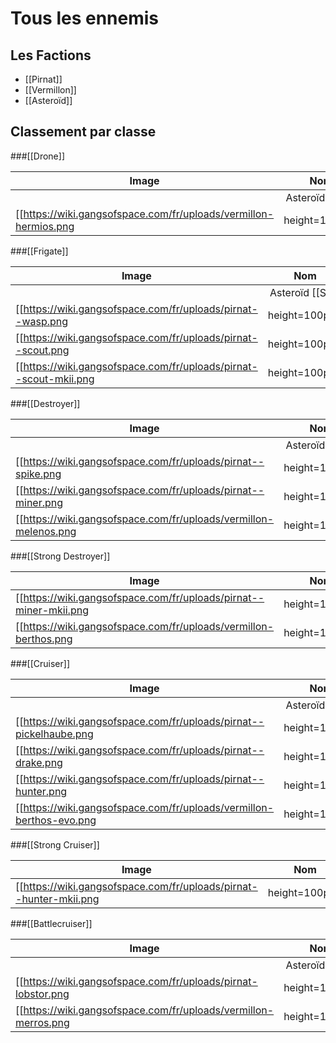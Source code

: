 # Tous les ennemis


## Les Factions
* [[Pirnat]]
* [[Vermillon]]
* [[Asteroïd]]

## Classement par classe

###[[Drone]]

| Image | Nom |
| ----- |:---:|
|  | Asteroïd [[S0]] |
| [[https://wiki.gangsofspace.com/fr/uploads/vermillon-hermios.png|height=100px]] | [[Hermios]] |

###[[Frigate]]

| Image | Nom |
| ----- |:---:|
|  | Asteroïd [[S1]] |
| [[https://wiki.gangsofspace.com/fr/uploads/pirnat--wasp.png|height=100px]] | [[Wasp]] |
| [[https://wiki.gangsofspace.com/fr/uploads/pirnat--scout.png|height=100px]] | [[Scout]] |
| [[https://wiki.gangsofspace.com/fr/uploads/pirnat--scout-mkii.png|height=100px]] | [[Scout MkII]] |

###[[Destroyer]]

| Image | Nom |
| ----- |:---:|
|  | Asteroïd [[S2]] |
| [[https://wiki.gangsofspace.com/fr/uploads/pirnat--spike.png|height=100px]] | [[Spike]] |
| [[https://wiki.gangsofspace.com/fr/uploads/pirnat--miner.png|height=100px]] | [[Miner]] |
| [[https://wiki.gangsofspace.com/fr/uploads/vermillon-melenos.png|height=100px]] | [[Melenos]] |

###[[Strong Destroyer]]

| Image | Nom |
| ----- |:---:|
| [[https://wiki.gangsofspace.com/fr/uploads/pirnat--miner-mkii.png|height=100px]] | [[Miner MkII]] |
| [[https://wiki.gangsofspace.com/fr/uploads/vermillon-berthos.png|height=100px]] | [[Berthos]] |

###[[Cruiser]]

| Image | Nom |
| ----- |:---:|
|  | Asteroïd [[S3]] |
| [[https://wiki.gangsofspace.com/fr/uploads/pirnat--pickelhaube.png|height=100px]] | [[Pickelhaube]] |
| [[https://wiki.gangsofspace.com/fr/uploads/pirnat--drake.png|height=100px]] | [[Drake]] |
| [[https://wiki.gangsofspace.com/fr/uploads/pirnat--hunter.png|height=100px]] | [[Hunter]] |
| [[https://wiki.gangsofspace.com/fr/uploads/vermillon-berthos-evo.png|height=100px]] | [[Berthos Evo.]] |

###[[Strong Cruiser]]

| Image | Nom |
| ----- |:---:|
| [[https://wiki.gangsofspace.com/fr/uploads/pirnat--hunter-mkii.png|height=100px]] | [[Hunter MkII]] |

###[[Battlecruiser]]

| Image | Nom |
| ----- |:---:|
|  | Asteroïd [[S4]] |
| [[https://wiki.gangsofspace.com/fr/uploads/pirnat-lobstor.png|height=100px]] | [[Lobstor]] |
| [[https://wiki.gangsofspace.com/fr/uploads/vermillon-merros.png|height=100px]] | [[Merros]] |